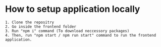 # How to setup application locally 

    1. Clone the repositry
    2. Go inside the frontend folder 
    3. Run "npm i" command (To download neccessory packages)
    4. Then, run "npm start / npm run start" command to run the frontend application.

